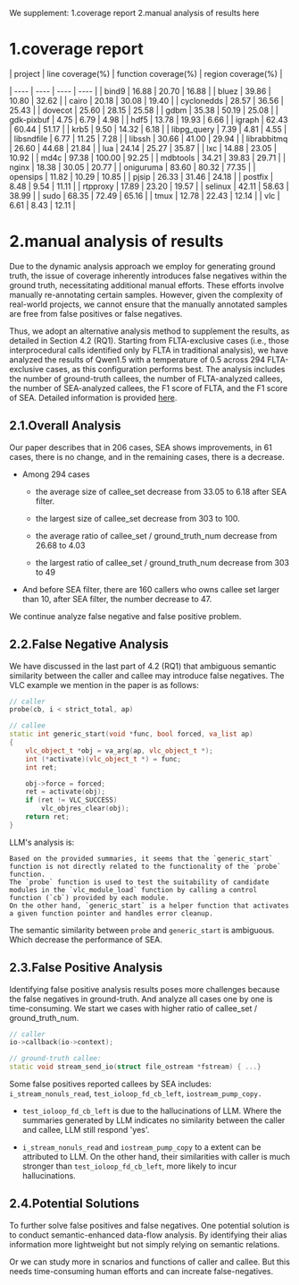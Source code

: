 We supplement: 1.coverage report 2.manual analysis of results here

# 1.coverage report

| project | line coverage(%) | function coverage(%) | region coverage(%) |

| ---- | ---- | ---- | ---- |
| bind9 | 16.88 | 20.70 | 16.88 |
| bluez | 39.86 | 10.80 | 32.62 |
| cairo | 20.18 | 30.08 | 19.40 |
| cyclonedds | 28.57 | 36.56 | 25.43 |
| dovecot | 25.60 | 28.15 | 25.58 |
| gdbm |  35.38 | 50.19 | 25.08 |
| gdk-pixbuf | 4.75 | 6.79 | 4.98 |
| hdf5 | 13.78 | 19.93 | 6.66 |
| igraph | 62.43 | 60.44 | 51.17 |
| krb5 | 9.50 | 14.32 | 6.18 |
| libpg_query | 7.39 | 4.81 | 4.55 |
| libsndfile |  6.77 | 11.25 | 7.28 |
| libssh | 30.66 | 41.00 | 29.94 |
| librabbitmq | 26.60 | 44.68 | 21.84 |
| lua | 24.14 | 25.27 | 35.87 |
| lxc | 14.88 | 23.05 | 10.92 |
| md4c | 97.38 | 100.00 | 92.25 |
| mdbtools | 34.21 | 39.83 | 29.71 |
| nginx | 18.38 | 30.05 | 20.77 |
| oniguruma | 83.60 | 80.32 | 77.35 |
| opensips | 11.82 | 10.29 | 10.85 |
| pjsip | 26.33 | 31.46 | 24.18 |
| postfix | 8.48 | 9.54 | 11.11 |
| rtpproxy | 17.89 | 23.20 | 19.57 |
| selinux | 42.11 | 58.63 | 38.99 |
| sudo | 68.35 | 72.49 | 65.16 |
| tmux | 12.78 | 22.43 | 12.14 |
| vlc | 6.61 | 8.43 | 12.11 |


# 2.manual analysis of results

Due to the dynamic analysis approach we employ for generating ground truth, the issue of coverage inherently introduces false negatives within the ground truth, 
necessitating additional manual efforts. 
These efforts involve manually re-annotating certain samples. 
However, given the complexity of real-world projects, we cannot ensure that the manually annotated samples are free from false positives or false negatives. 

Thus, we adopt an alternative analysis method to supplement the results, as detailed in Section 4.2 (RQ1). 
Starting from FLTA-exclusive cases (i.e., those interprocedural calls identified only by FLTA in traditional analysis), we have analyzed the results of Qwen1.5 with a temperature of 0.5 across 294 FLTA-exclusive cases, as this configuration performs best. 
The analysis includes the number of ground-truth callees, the number of FLTA-analyzed callees, the number of SEA-analyzed callees, the F1 score of FLTA, and the F1 score of SEA. 
Detailed information is provided [here](intermediate_res/Qwen72-0.5.csv). 

## 2.1.Overall Analysis

Our paper describes that in 206 cases, SEA shows improvements, in 61 cases, there is no change, and in the remaining cases, there is a decrease. 

- Among 294 cases

    * the average size of callee_set decrease from 33.05 to 6.18 after SEA filter.
    
    * the largest size of callee_set decrease from 303 to 100.

    * the average ratio of callee_set / ground_truth_num decrease from 26.68 to 4.03

    * the largest ratio of callee_set / ground_truth_num decrease from 303 to 49

- And before SEA filter, there are 160 callers who owns callee set larger than 10, after SEA filter, the number decrease to 47.


We continue analyze false negative and false positive problem.

## 2.2.False Negative Analysis

We have discussed in the last part of 4.2 (RQ1) that ambiguous semantic similarity between the caller and callee may introduce false negatives. 
The VLC example we mention in the paper is as follows:

```cpp
// caller
probe(cb, i < strict_total, ap)

// callee
static int generic_start(void *func, bool forced, va_list ap)
{
    vlc_object_t *obj = va_arg(ap, vlc_object_t *);
    int (*activate)(vlc_object_t *) = func;
    int ret;

    obj->force = forced;
    ret = activate(obj);
    if (ret != VLC_SUCCESS)
        vlc_objres_clear(obj);
    return ret;
}
```

LLM's analysis is:

```
Based on the provided summaries, it seems that the `generic_start` function is not directly related to the functionality of the `probe` function. 
The `probe` function is used to test the suitability of candidate modules in the `vlc_module_load` function by calling a control function (`cb`) provided by each module. 
On the other hand, `generic_start` is a helper function that activates a given function pointer and handles error cleanup.
```

The semantic similarity between `probe` and `generic_start` is ambiguous. Which decrease the performance of SEA.


## 2.3.False Positive Analysis

Identifying false positive analysis results poses more challenges because the false negatives in ground-truth.
And analyze all cases one by one is time-consuming. We start we cases with higher ratio of callee_set / ground_truth_num.


```cpp
// caller
io->callback(io->context);

// ground-truth callee:
static void stream_send_io(struct file_ostream *fstream) { ...}
```

Some false positives reported callees by SEA includes: `i_stream_nonuls_read`, `test_ioloop_fd_cb_left`, `iostream_pump_copy.`

- `test_ioloop_fd_cb_left` is due to the hallucinations of LLM. Where the summaries generated by LLM indicates no similarity between the caller and callee, LLM still respond 'yes'.

- `i_stream_nonuls_read` and `iostream_pump_copy` to a extent can be attributed to LLM. On the other hand, their similarities with caller is much stronger than `test_ioloop_fd_cb_left`, more likely to incur hallucinations.


## 2.4.Potential Solutions

To further solve false positives and false negatives. One potential solution is to conduct semantic-enhanced data-flow analysis. 
By identifying their alias information more lightweight but not simply relying on semantic relations.

Or we can study more in scnarios and functions of caller and callee. But this needs time-consuming human efforts and can increate false-negatives.